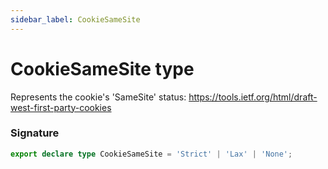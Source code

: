 ```yaml
---
sidebar_label: CookieSameSite
---
```


# CookieSameSite type

Represents the cookie's 'SameSite' status: https://tools.ietf.org/html/draft-west-first-party-cookies

### Signature

```typescript
export declare type CookieSameSite = 'Strict' | 'Lax' | 'None';
```
